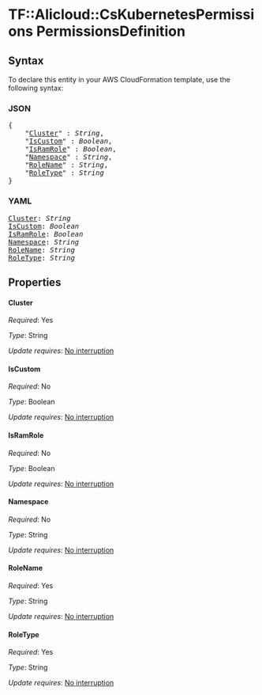 # TF::Alicloud::CsKubernetesPermissions PermissionsDefinition

## Syntax

To declare this entity in your AWS CloudFormation template, use the following syntax:

### JSON

<pre>
{
    "<a href="#cluster" title="Cluster">Cluster</a>" : <i>String</i>,
    "<a href="#iscustom" title="IsCustom">IsCustom</a>" : <i>Boolean</i>,
    "<a href="#isramrole" title="IsRamRole">IsRamRole</a>" : <i>Boolean</i>,
    "<a href="#namespace" title="Namespace">Namespace</a>" : <i>String</i>,
    "<a href="#rolename" title="RoleName">RoleName</a>" : <i>String</i>,
    "<a href="#roletype" title="RoleType">RoleType</a>" : <i>String</i>
}
</pre>

### YAML

<pre>
<a href="#cluster" title="Cluster">Cluster</a>: <i>String</i>
<a href="#iscustom" title="IsCustom">IsCustom</a>: <i>Boolean</i>
<a href="#isramrole" title="IsRamRole">IsRamRole</a>: <i>Boolean</i>
<a href="#namespace" title="Namespace">Namespace</a>: <i>String</i>
<a href="#rolename" title="RoleName">RoleName</a>: <i>String</i>
<a href="#roletype" title="RoleType">RoleType</a>: <i>String</i>
</pre>

## Properties

#### Cluster

_Required_: Yes

_Type_: String

_Update requires_: [No interruption](https://docs.aws.amazon.com/AWSCloudFormation/latest/UserGuide/using-cfn-updating-stacks-update-behaviors.html#update-no-interrupt)

#### IsCustom

_Required_: No

_Type_: Boolean

_Update requires_: [No interruption](https://docs.aws.amazon.com/AWSCloudFormation/latest/UserGuide/using-cfn-updating-stacks-update-behaviors.html#update-no-interrupt)

#### IsRamRole

_Required_: No

_Type_: Boolean

_Update requires_: [No interruption](https://docs.aws.amazon.com/AWSCloudFormation/latest/UserGuide/using-cfn-updating-stacks-update-behaviors.html#update-no-interrupt)

#### Namespace

_Required_: No

_Type_: String

_Update requires_: [No interruption](https://docs.aws.amazon.com/AWSCloudFormation/latest/UserGuide/using-cfn-updating-stacks-update-behaviors.html#update-no-interrupt)

#### RoleName

_Required_: Yes

_Type_: String

_Update requires_: [No interruption](https://docs.aws.amazon.com/AWSCloudFormation/latest/UserGuide/using-cfn-updating-stacks-update-behaviors.html#update-no-interrupt)

#### RoleType

_Required_: Yes

_Type_: String

_Update requires_: [No interruption](https://docs.aws.amazon.com/AWSCloudFormation/latest/UserGuide/using-cfn-updating-stacks-update-behaviors.html#update-no-interrupt)

